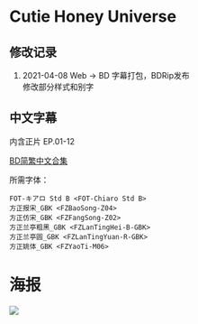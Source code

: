 # Cutie Honey Universe

## 修改记录

1. 2021-04-08 Web -> BD 字幕打包，BDRip发布  
修改部分样式和别字

## 中文字幕

内含正片 EP.01-12

[BD简繁中文合集](https://github.com/Nekomoekissaten-SUB/Nekomoekissaten-Storage/releases/download/subtitles_pkg/Cutie_Honey_Universe_BD_zho.7z)  

所需字体：
```
FOT-キアロ Std B <FOT-Chiaro Std B>
方正报宋_GBK <FZBaoSong-Z04>
方正仿宋_GBK <FZFangSong-Z02>
方正兰亭粗黑_GBK <FZLanTingHei-B-GBK>
方正兰亭圆_GBK <FZLanTingYuan-R-GBK>
方正姚体_GBK <FZYaoTi-M06>
```

# 海报

![](https://nekomoe.pages.dev/images/2018-04/cutiey_honey_u.png)